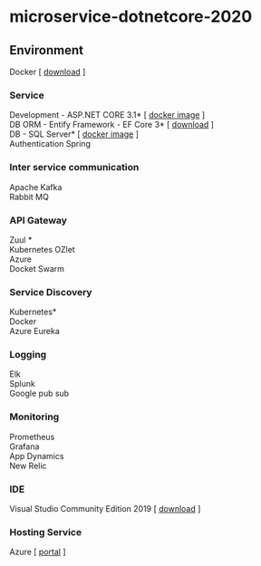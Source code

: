 # microservice-dotnetcore-2020
## Environment
Docker [ [download](https://hub.docker.com/editions/community/docker-ce-desktop-windows/) ]

### Service
Development - ASP.NET CORE 3.1* [ [docker image](https://hub.docker.com/_/microsoft-dotnet-core-aspnet) ]  
DB ORM - Entify Framework - EF Core 3* [ [download](https://docs.microsoft.com/en-us/ef/core/get-started/?tabs=netcore-cli) ]  
DB - SQL Server* [ [docker image](https://hub.docker.com/_/microsoft-mssql-server) ]  
Authentication Spring  

### Inter service communication
Apache Kafka  
Rabbit MQ  

### API Gateway
Zuul *  
Kubernetes
OZlet  
Azure  
Docket Swarm  

### Service Discovery 
Kubernetes*  
Docker  
Azure
Eureka

### Logging
Elk  
Splunk  
Google pub sub  

### Monitoring
Prometheus  
Grafana  
App Dynamics  
New Relic  

### IDE
Visual Studio Community Edition 2019 [ [download](https://visualstudio.microsoft.com/thank-you-downloading-visual-studio/?sku=Community&rel=16) ]  

### Hosting Service
Azure [ [portal](https://portal.azure.com/) ]
 

